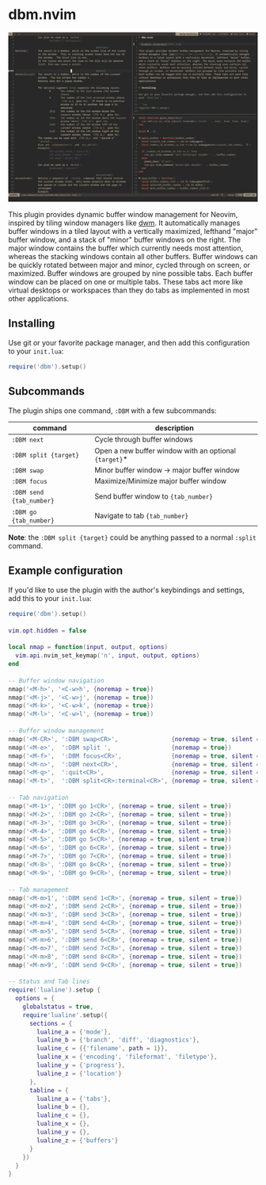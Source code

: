 # dbm.nvim

![Example screenshot](dbm.png)

This plugin provides dynamic buffer window management for Neovim, inspired by
tiling window managers like [dwm](https://dwm.suckless.org). It automatically
manages buffer windows in a tiled layout with a vertically maximized, lefthand
"major" buffer window, and a stack of "minor" buffer windows on the right. The
major window contains the buffer which currently needs most attention, whereas
the stacking windows contain all other buffers. Buffer windows can be quickly
rotated between major and minor, cycled through on screen, or maximized. Buffer
windows are grouped by nine possible tabs. Each buffer window can be placed on
one or multiple tabs. These tabs act more like virtual desktops or workspaces
than they do tabs as implemented in most other applications.

## Installing

Use git or your favorite package manager, and then add this configuration to
your `init.lua`:

```lua
require('dbm').setup()
```

## Subcommands

The plugin ships one command, `:DBM` with a few subcommands:

| command                 | description                                           |
|-------------------------|-------------------------------------------------------|
|`:DBM next`              | Cycle through buffer windows                          |
|`:DBM split {target}`    | Open a new buffer window with an optional `{target}`* |
|`:DBM swap`              | Minor buffer window → major buffer window             |
|`:DBM focus`             | Maximize/Minimize major buffer window                 |
|`:DBM send  {tab_number}`| Send buffer window to `{tab_number}`                  |
|`:DBM go    {tab_number}`| Navigate to tab `{tab_number}`                        |

**Note**: the `:DBM split {target}` could be anything passed to a normal
`:split` command.

## Example configuration

If you'd like to use the plugin with the author's keybindings and settings,
add this to your `init.lua`:

```lua
require('dbm').setup()

vim.opt.hidden = false

local nmap = function(input, output, options)
  vim.api.nvim_set_keymap('n', input, output, options)
end

-- Buffer window navigation
nmap('<M-h>', '<C-w>h', {noremap = true})
nmap('<M-j>', '<C-w>j', {noremap = true})
nmap('<M-k>', '<C-w>k', {noremap = true})
nmap('<M-l>', '<C-w>l', {noremap = true})

-- Buffer window management
nmap('<M-CR>', ':DBM swap<CR>',               {noremap = true, silent = true})
nmap('<M-e>',  ':DBM split ',                 {noremap = true})
nmap('<M-f>',  ':DBM focus<CR>',              {noremap = true, silent = true})
nmap('<M-n>',  ':DBM next<CR>',               {noremap = true, silent = true})
nmap('<M-q>',  ':quit<CR>',                   {noremap = true, silent = true})
nmap('<M-t>',  ':DBM split<CR>:terminal<CR>', {noremap = true, silent = true})

-- Tab navigation
nmap('<M-1>', ':DBM go 1<CR>', {noremap = true, silent = true})
nmap('<M-2>', ':DBM go 2<CR>', {noremap = true, silent = true})
nmap('<M-3>', ':DBM go 3<CR>', {noremap = true, silent = true})
nmap('<M-4>', ':DBM go 4<CR>', {noremap = true, silent = true})
nmap('<M-5>', ':DBM go 5<CR>', {noremap = true, silent = true})
nmap('<M-6>', ':DBM go 6<CR>', {noremap = true, silent = true})
nmap('<M-7>', ':DBM go 7<CR>', {noremap = true, silent = true})
nmap('<M-8>', ':DBM go 8<CR>', {noremap = true, silent = true})
nmap('<M-9>', ':DBM go 9<CR>', {noremap = true, silent = true})

-- Tab management
nmap('<M-m>1', ':DBM send 1<CR>', {noremap = true, silent = true})
nmap('<M-m>2', ':DBM send 2<CR>', {noremap = true, silent = true})
nmap('<M-m>3', ':DBM send 3<CR>', {noremap = true, silent = true})
nmap('<M-m>4', ':DBM send 4<CR>', {noremap = true, silent = true})
nmap('<M-m>5', ':DBM send 5<CR>', {noremap = true, silent = true})
nmap('<M-m>6', ':DBM send 6<CR>', {noremap = true, silent = true})
nmap('<M-m>7', ':DBM send 7<CR>', {noremap = true, silent = true})
nmap('<M-m>8', ':DBM send 8<CR>', {noremap = true, silent = true})
nmap('<M-m>9', ':DBM send 9<CR>', {noremap = true, silent = true})

-- Status and Tab lines
require('lualine').setup {
  options = {
    globalstatus = true,
    require'lualine'.setup({
      sections = {
        lualine_a = {'mode'},
        lualine_b = {'branch', 'diff', 'diagnostics'},
        lualine_c = {{'filename', path = 1}},
        lualine_x = {'encoding', 'fileformat', 'filetype'},
        lualine_y = {'progress'},
        lualine_z = {'location'}
      },
      tabline = {
        lualine_a = {'tabs'},
        lualine_b = {},
        lualine_c = {},
        lualine_x = {},
        lualine_y = {},
        lualine_z = {'buffers'}
      }
    })
  }
}
```

